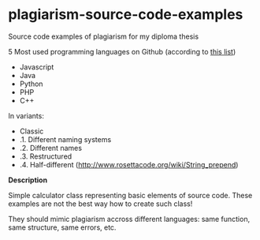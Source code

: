 # plagiarism-source-code-examples
Source code examples of plagiarism for my diploma thesis

5 Most used programming languages on Github (according to [this list](https://www.businessinsider.com/the-10-most-popular-programming-languages-according-to-github-2018-10#7-typescript-4))
- Javascript
- Java
- Python
- PHP
- C++

In variants:
- Classic
- .1. Different naming systems
- .2. Different names
- .3. Restructured
- .4. Half-different (http://www.rosettacode.org/wiki/String_prepend)

**Description**

Simple calculator class representing basic elements of source code. These examples are not the best way how to create such class!

They should mimic plagiarism accross different languages: same function, same  structure, same errors, etc.
